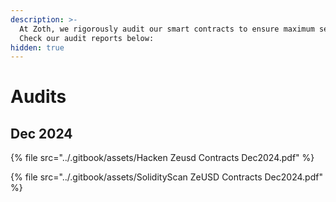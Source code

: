 ```yaml
---
description: >-
  At Zoth, we rigorously audit our smart contracts to ensure maximum security.
  Check our audit reports below:
hidden: true
---
```


# Audits

## Dec 2024

{% file src="../.gitbook/assets/Hacken Zeusd Contracts Dec2024.pdf" %}

{% file src="../.gitbook/assets/SolidityScan ZeUSD Contracts Dec2024.pdf" %}


